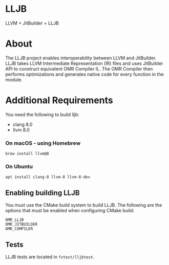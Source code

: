 <!--
Copyright IBM Corp. and others 2020

This program and the accompanying materials are made available under
the terms of the Eclipse Public License 2.0 which accompanies this
distribution and is available at https://www.eclipse.org/legal/epl-2.0/
or the Apache License, Version 2.0 which accompanies this distribution and
is available at https://www.apache.org/licenses/LICENSE-2.0.

This Source Code may also be made available under the following
Secondary Licenses when the conditions for such availability set
forth in the Eclipse Public License, v. 2.0 are satisfied: GNU
General Public License, version 2 with the GNU Classpath
Exception [1] and GNU General Public License, version 2 with the
OpenJDK Assembly Exception [2].

[1] https://www.gnu.org/software/classpath/license.html
[2] https://openjdk.org/legal/assembly-exception.html

SPDX-License-Identifier: EPL-2.0 OR Apache-2.0 OR GPL-2.0 WITH Classpath-exception-2.0 OR LicenseRef-GPL-2.0 WITH Assembly-exception
-->

# LLJB

LLVM + JitBuilder = LLJB

# About

The LLJB project enables interoperability between LLVM and JitBuilder. LLJB
takes LLVM Intermediate Representation (IR) files and uses JitBuilder API to
construct equivalent OMR Compiler IL. The OMR Compiler then performs
optimizations and generates native code for every function in the module.

# Additional Requirements

You need the following to build lljb:

* clang 8.0
* llvm 8.0

### On macOS - using Homebrew

```
brew install llvm@8
```

### On Ubuntu
```
apt install clang-8 llvm-8 llvm-8-dev
```

## Enabling building LLJB

You must use the CMake build system to build LLJB. The following are
the options that must be enabled when configuring CMake build:

```
OMR_LLJB
OMR_JITBUILDER
OMR_COMPILER
```

## Tests

LLJB tests are located in `fvtest/lljbtest`.
